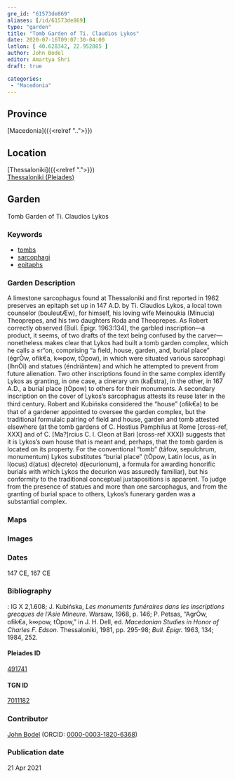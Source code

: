 ```yaml
---
gre_id: "61573de869"
aliases: [/id/61573de869]
type: "garden"
title: "Tomb Garden of Ti. Claudios Lykos"
date: 2020-07-16T09:07:30-04:00
latlon: [ 40.628342, 22.952885 ]
author: John Bodel
editor: Amartya Shri
draft: true

categories:
 - "Macedonia"
---
```


## Province

[Macedonia]({{<relref "..">}})  

<!--### Province Description-->

<!-- DESCRIPTION -->


## Location

[Thessaloniki]({{<relref ".">}}) \
[Thessaloniki (Pleiades)](https://pleiades.stoa.org/places/491741)

<!--### Location Description-->

<!-- LEAVE THIS BLANK FOR NOW -->

<!--## Sublocation-->

<!--
[AREA WITHIN LOCATION, LIKE “PALATINE HILL”](GEOREFERENCE LINK)
A sublocation is any area larger than an individual garden, but located within a location. I would always try to include a link to a controlled vocabulary here if possible. This ID may well be different from the Garden ID, e.g., Pompeii versus a Garden in one of the houses which has its own Pleiades ID.
-->

<!--### Sublocation Description-->

<!-- DESCRIPTION -->

## Garden

Tomb Garden of Ti. Claudios Lykos


### Keywords

- [tombs](http://vocab.getty.edu/page/aat/300005926)
- [sarcophagi](http://vocab.getty.edu/page/aat/300005947)
- [epitaphs](http://vocab.getty.edu/page/aat/300028729)

### Garden Description

A limestone sarcophagus found at Thessaloniki and first reported in 1962 preserves an epitaph set up in 147 A.D. by Ti. Claudios Lykos, a local town counselor (bouleutÆw), for himself, his loving wife Meinoukia (Minucia) Theoprepes, and his two daughters Roda and Theoprepes. As Robert correctly observed (Bull. Épigr. 1963:134), the garbled inscription—a product, it seems, of two drafts of the text being confused by the carver—nonetheless makes clear that Lykos had built a tomb garden complex, which he calls a ≤r“on, comprising “a field, house, garden, and, burial place” (égrÒw, oﬁk€a, k∞pow, tÒpow), in which were situated various sarcophagi (lhnÒi) and statues (éndriãntew) and which he attempted to prevent from future alienation. Two other inscriptions found in the same complex identify Lykos as granting, in one case, a cinerary urn (kaÊstra), in the other, in 167 A.D., a burial place (tÒpow) to others for their monuments. A secondary inscription on the cover of Lykos’s sarcophagus attests its reuse later in the third century. Robert and Kubińska considered the “house” (oﬁk€a) to be that of a gardener appointed to oversee the garden complex, but the traditional formulaic pairing of field and house, garden and tomb attested elsewhere (at the tomb gardens of C. Hostius Pamphilus at Rome [cross-ref, XXX] and of C. [Ma?]rcius C. l. Cleon at Bari [cross-ref XXX]) suggests that it is Lykos’s own house that is meant and, perhaps, that the tomb garden is located on its property. For the conventional “tomb” (tãfow, sepulchrum, monumentum) Lykos substitutes “burial place” (tÒpow, Latin locus, as in l(ocus) d(atus) d(ecreto) d(ecurionum), a formula for awarding honorific burials with which Lykos the decurion was assuredly familiar), but his conformity to the traditional conceptual juxtapositions is apparent. To judge from the presence of statues and more than one sarcophagus, and from the granting of burial space to others, Lykos’s funerary garden was a substantial complex.

### Maps

<!--
{{< image src="FILENAME" alt="ALT_TEXT" title="CAPTION" >}}
-->

<!--### Plans-->

<!--
{{< image src="FILENAME" alt="ALT_TEXT" title="CAPTION" >}}
-->

### Images

<!--
{{< image src="FILENAME" alt="ALT_TEXT" title="CAPTION" >}}
-->

### Dates

147 CE, 167 CE

### Bibliography

:  IG X 2,1.608; J. Kubińska, *Les monuments funéraires dans les inscriptions grecques de l’Asie Mineure.* Warsaw, 1968, p. 146; P. Petsas, “AgrÒw, oﬁk€a, k∞pow, tÒpow,” in J. H. Dell, ed. *Macedonian Studies in Honor of Charles F. Edson.* Thessaloniki, 1981, pp. 295-98; *Bull. Épigr.* 1963, 134; 1984, 252.  

<!--#### Periodo ID-->

<!-- [PERIODO_ID](https://pleiades.stoa.org/places/PLEIADES_ID) -->

#### Pleiades ID

[491741](https://pleiades.stoa.org/places/491741)

#### TGN ID

[7011182](http://vocab.getty.edu/page/tgn/7011182)

### Contributor

[John Bodel](https://www.brown.edu/academics/history/people/john-bodel) (ORCID: [0000-0003-1820-6368](https://orcid.org/0000-0003-1820-6368))

### Publication date


21 Apr 2021

<!--### Related articles-->

<!-- Links to other related articles. Leave blank for now -->